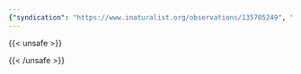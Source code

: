 ```yaml
---
{"syndication": "https://www.inaturalist.org/observations/135705249", "date": "2022-09-18T14:58:20-04:00", "taxon": {"name": "Abies balsamea", "common_name": "balsam fir"}, "quality_grade": "research", "identifications_most_agree": true, "species_guess": "balsam fir", "identifications_most_disagree": false, "captive": false, "project_ids": [], "community_taxon_id": 54261, "geojson": {"type": "Point", "coordinates": [-73.1758622222, 42.6404819444]}, "owners_identification_from_vision": true, "identifications_count": 1, "obscured": false, "num_identification_agreements": 1, "num_identification_disagreements": 0, "place_guess": "Williamstown, MA 01267, USA", "photos": [{"id": 231496417, "license_code": "cc-by-nc", "original_dimensions": {"width": 1536, "height": 2048}, "url": "https://inaturalist-open-data.s3.amazonaws.com/photos/231496417/square.jpeg", "attribution": "(c) Brandon Rozek, all rights reserved", "flags": []}]}
---
```

{{< unsafe >}}

{{< /unsafe >}}
